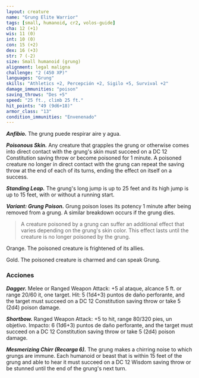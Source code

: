 ```yaml
---
layout: creature
name: "Grung Elite Warrior"
tags: [small, humanoid, cr2, volos-guide]
cha: 12 (+1)
wis: 11 (0)
int: 10 (0)
con: 15 (+2)
dex: 16 (+3)
str: 7 (-2)
size: Small humanoid (grung)
alignment: legal maligna
challenge: "2 (450 XP)"
languages: "Grung"
skills: "Athletics +2, Percepción +2, Sigilo +5, Survival +2"
damage_immunities: "poison"
saving_throws: "Des +5"
speed: "25 ft., climb 25 ft."
hit_points: "49 (9d6+18)"
armor_class: "13"
condition_immunities: "Envenenado"
---
```


***Anfibio.*** The grung puede respirar aire y agua.

***Poisonous Skin.*** Any creature that grapples the grung or otherwise comes into direct contact with the grung's skin must succeed on a DC 12 Constitution saving throw or become poisoned for 1 minute. A poisoned creature no longer in direct contact with the grung can repeat the saving throw at the end of each of its turns, ending the effect on itself on a success.

***Standing Leap.*** The grung's long jump is up to 25 feet and its high jump is up to 15 feet, with or without a running start.

***Variant: Grung Poison.*** Grung poison loses its potency 1 minute after being removed from a grung. A similar breakdown occurs if the grung dies.

>A creature poisoned by a grung can suffer an additional effect that varies depending on the grung's skin color. This effect lasts until the creature is no longer poisoned by the grung.

Orange. The poisoned creature is frightened of its allies.

Gold. The poisoned creature is charmed and can speak Grung.

### Acciones

***Dagger.*** Melee or Ranged Weapon Attack: +5 al ataque, alcance 5 ft. or range 20/60 it, one target. Hit: 5 (1d4+3) puntos de daño perforante, and the target must succeed on a DC 12 Constitution saving throw or take 5 (2d4) poison damage.

***Shortbow.*** Ranged Weapon Attack: +5 to hit, range 80/320 pies, un objetivo. Impacto: 6 (1d6+3) puntos de daño perforante, and the target must succeed on a DC 12 Constitution saving throw or take 5 (2d4) poison damage.

***Mesmerizing Chirr (Recarga 6).*** The grung makes a chirring noise to which grungs are immune. Each humanoid or beast that is within 15 feet of the grung and able to hear it must succeed on a DC 12 Wisdom saving throw or be stunned until the end of the grung's next turn.